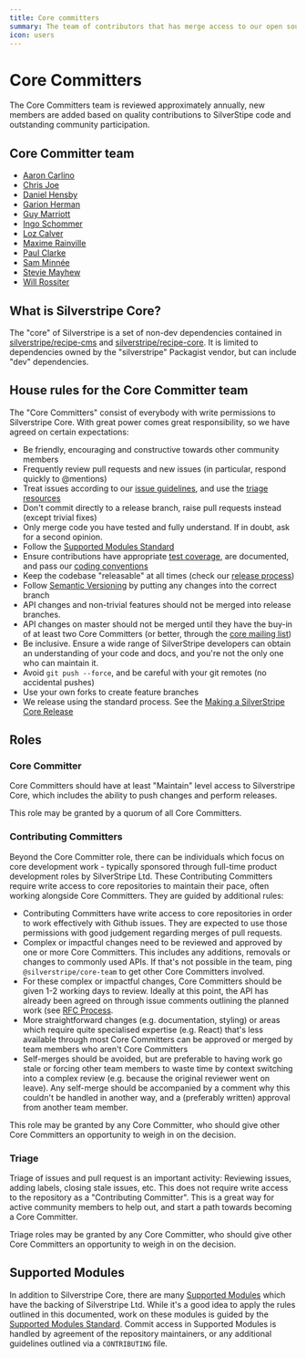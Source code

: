 ```yaml
---
title: Core committers
summary: The team of contributors that has merge access to our open source repositories
icon: users
---
```


# Core Committers
The Core Committers team is reviewed approximately annually, new members are added based on quality contributions to SilverStipe code and outstanding community participation. 

## Core Committer team

* [Aaron Carlino](https://github.com/unclecheese/)
* [Chris Joe](https://github.com/flamerohr/)
* [Daniel Hensby](https://github.com/dhensby)
* [Garion Herman](https://github.com/cheddam)
* [Guy Marriott](https://github.com/ScopeyNZ)
* [Ingo Schommer](https://github.com/chillu)
* [Loz Calver](https://github.com/kinglozzer)
* [Maxime Rainville](https://github.com/maxime-rainville)
* [Paul Clarke](https://github.com/clarkepaul)
* [Sam Minnée](https://github.com/sminnee)
* [Stevie Mayhew](https://github.com/stevie-mayhew/)
* [Will Rossiter](https://github.com/wilr/)

## What is Silverstripe Core?

The "core" of Silverstripe is a set of non-dev dependencies contained in
[silverstripe/recipe-cms](https://github.com/silverstripe/recipe-cms)
and [silverstripe/recipe-core](https://github.com/silverstripe/recipe-cms).
It is limited to dependencies owned by the "silverstripe" Packagist vendor,
but can include "dev" dependencies.
## House rules for the Core Committer team

The "Core Committers" consist of everybody with write permissions to Silverstripe Core.
With great power comes great responsibility, so we have agreed on certain expectations:

 * Be friendly, encouraging and constructive towards other community members
 * Frequently review pull requests and new issues (in particular, respond quickly to @mentions)
 * Treat issues according to our [issue guidelines](issues_and_bugs), and use the [triage resources](triage_resources)
 * Don't commit directly to a release branch, raise pull requests instead (except trivial fixes)
 * Only merge code you have tested and fully understand. If in doubt, ask for a second opinion.
 * Follow the [Supported Modules Standard](https://www.silverstripe.org/software/addons/supported-modules-definition/)
 * Ensure contributions have appropriate [test coverage](../developer_guides/testing), are documented, and pass our [coding conventions](/getting_started/coding_conventions)
 * Keep the codebase "releasable" at all times (check our [release process](release_process))
 * Follow [Semantic Versioning](code/#picking-the-right-version) by putting any changes into the correct branch
 * API changes and non-trivial features should not be merged into release branches. 
 * API changes on master should not be merged until they have the buy-in of at least two Core Committers (or better, through the [core mailing list](https://groups.google.com/forum/#!forum/silverstripe-dev))
 * Be inclusive. Ensure a wide range of SilverStripe developers can obtain an understanding of your code and docs, and you're not the only one who can maintain it.
 * Avoid `git push --force`, and be careful with your git remotes (no accidental pushes)
 * Use your own forks to create feature branches
 * We release using the standard process. See the [Making a SilverStripe Core Release](making_a_silverstripe_core_release)

## Roles

### Core Committer

Core Committers should have at least "Maintain" level access to Silverstripe Core,
which includes the ability to push changes and perform releases.

This role may be granted by a quorum of all Core Committers.

### Contributing Committers

Beyond the Core Committer role, there can be individuals which
focus on core development work - typically sponsored through full-time product development roles by SilverStripe Ltd.
These Contributing Committers require write access to core repositories to maintain their pace,
often working alongside Core Committers. They are guided by additional rules:

 * Contributing Committers have write access to core repositories in order to work effectively with Github issues. They are expected to use those permissions with good judgement regarding merges of pull requests.
 * Complex or impactful changes need to be reviewed and approved by one or more Core Committers. This includes any additions, removals or changes to commonly used APIs. If that's not possible in the team, ping `@silverstripe/core-team` to get other Core Committers involved.
 * For these complex or impactful changes, Core Committers should be given 1-2 working days to review. Ideally at this point, the API has already been agreed on through issue comments outlining the planned work (see [RFC Process](request_for_comment]).
 * More straightforward changes (e.g. documentation, styling) or areas which require quite specialised expertise (e.g. React) that's less available through most Core Committers can be approved or merged by team members who aren't Core Committers
 * Self-merges should be avoided, but are preferable to having work go stale or forcing other team members to waste time by context switching into a complex review (e.g. because the original reviewer went on leave). Any self-merge should be accompanied by a comment why this couldn't be handled in another way, and a (preferably written) approval from another team member.

This role may be granted by any Core Committer,
who should give other Core Committers an opportunity to weigh in on the decision.

### Triage

Triage of issues and pull request is an important activity: Reviewing issues, adding labels,
closing stale issues, etc. This does not require write access to the repository as a "Contributing Committer".
This is a great way for active community members to help out, and start a path towards becoming a Core Committer.

Triage roles may be granted by any Core Committer,
who should give other Core Committers an opportunity to weigh in on the decision.

## Supported Modules

In addition to Silverstripe Core, there are many [Supported Modules](https://www.silverstripe.org/software/addons/supported-modules-definition/)
which have the backing of Silverstripe Ltd. While it's a good idea to apply the rules outlined in this documented,
work on these modules is guided by the 
[Supported Modules Standard](https://www.silverstripe.org/software/addons/supported-modules-definition/).
Commit access in Supported Modules is handled by agreement of the repository maintainers,
or any additional guidelines outlined via a `CONTRIBUTING` file.
